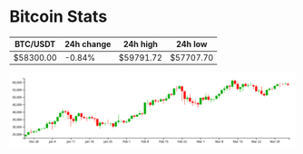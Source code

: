 # Bitcoin Stats

BTC/USDT|24h change|24h high|24h low|
|---|---|---|---|
|$58300.00|-0.84%|$59791.72|$57707.70|

<img src="./chart.svg">

